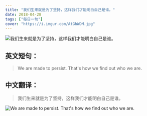 ```yaml
---
title: "我们生来就是为了坚持，这样我们才能明白自己是谁。"
date: 2018-04-28
tags: ["每日一句"]
cover: "https://i.imgur.com/AtGhWDM.jpg"
---
```


![我们生来就是为了坚持，这样我们才能明白自己是谁。](https://i.imgur.com/Dcnr22r.jpg)

## 英文短句：
> We are made to persist. That's how we find out who we are. 

<!--more-->

## 中文翻译：
> 我们生来就是为了坚持，这样我们才能明白自己是谁。

![We are made to persist. That's how we find out who we are. ](https://i.imgur.com/DvAkW71.jpg)

